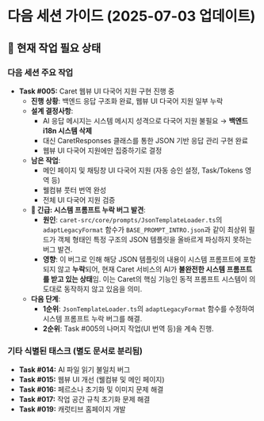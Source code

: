 # 다음 세션 가이드 (2025-07-03 업데이트)

## 🎉 현재 작업 필요 상태

### 다음 세션 주요 작업
- **Task #005:** Caret 웹뷰 UI 다국어 지원 구현 진행 중
  - **진행 상황**: 백엔드 응답 구조화 완료, 웹뷰 UI 다국어 지원 일부 누락
  - **설계 결정사항**:
    - AI 응답 메시지는 시스템 메시지 성격으로 다국어 지원 불필요 → **백엔드 i18n 시스템 삭제**
    - 대신 CaretResponses 클래스를 통한 JSON 기반 응답 관리 구현 완료
    - 웹뷰 UI 다국어 지원에만 집중하기로 결정
  - **남은 작업**:
    - 메인 페이지 및 채팅창 UI 다국어 지원 (자동 승인 설정, Task/Tokens 영역 등)
    - 웰컴뷰 풋터 번역 완성
    - 전체 UI 다국어 지원 검증
  - **🚨 긴급: 시스템 프롬프트 누락 버그 발견**:
    - **원인**: `caret-src/core/prompts/JsonTemplateLoader.ts`의 `adaptLegacyFormat` 함수가 `BASE_PROMPT_INTRO.json`과 같이 최상위 필드가 객체 형태인 특정 구조의 JSON 템플릿을 올바르게 파싱하지 못하는 버그 발견.
    - **영향**: 이 버그로 인해 해당 JSON 템플릿의 내용이 시스템 프롬프트에 포함되지 않고 **누락**되어, 현재 Caret 서비스의 AI가 **불완전한 시스템 프롬프트를 받고 있는 상태**임. 이는 Caret의 핵심 기능인 동적 프롬프트 시스템이 의도대로 동작하지 않고 있음을 의미.
  - **다음 단계**:
    - **1순위**: `JsonTemplateLoader.ts`의 `adaptLegacyFormat` 함수를 수정하여 시스템 프롬프트 누락 버그를 해결.
    - **2순위**: Task #005의 나머지 작업(UI 번역 등)을 계속 진행.

### 기타 식별된 태스크 (별도 문서로 분리됨)
- **Task #014:** AI 파일 읽기 불일치 버그
- **Task #015:** 웹뷰 UI 개선 (웰컴뷰 및 메인 페이지)
- **Task #016:** 페르소나 초기화 및 이미지 문제 해결
- **Task #017:** 작업 공간 규칙 초기화 문제 해결
- **Task #019:** 캐럿티브 홈페이지 개발
